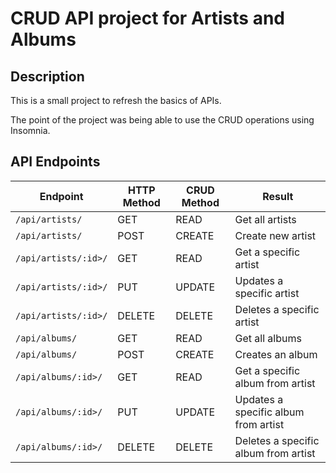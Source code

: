 <h1>CRUD API project for Artists and Albums</h1>
<h2>Description</h2>
<p>This is a small project to refresh the basics of APIs.</p>
<p>The point of the project was being able to use the CRUD operations using Insomnia.</p>

<h2>API Endpoints</h2>
<table>
  <thead>
    <tr>
      <th>Endpoint</th>
      <th>HTTP Method</th>
      <th>CRUD Method</th>
      <th>Result</th>
    </tr>
  </thead>
  <tbody>
    <tr>
      <td>
        <code>/api/artists/</code>
      </td>
      <td>GET</td>
      <td>READ</td>
      <td>Get all artists</td>
    </tr>
    <tr>
      <td>
        <code>/api/artists/</code>
      </td>
      <td>POST</td>
      <td>CREATE</td>
      <td>Create new artist</td>
    </tr>
    <tr>
      <td>
        <code>/api/artists/:id>/</code>
      </td>
      <td>GET</td>
      <td>READ</td>
      <td>Get a specific artist</td>
    </tr>
    <tr>
      <td>
        <code>/api/artists/:id>/</code>
      </td>
      <td>PUT</td>
      <td>UPDATE</td>
      <td>Updates a specific artist</td>
    </tr>
    <tr>
      <td>
        <code>/api/artists/:id>/</code>
      </td>
      <td>DELETE</td>
      <td>DELETE</td>
      <td>Deletes a specific artist</td>
    </tr>
    <tr>
      <td>
        <code>/api/albums/</code>
      </td>
      <td>GET</td>
      <td>READ</td>
      <td>Get all albums</td>
    </tr>
    <tr>
      <td>
        <code>/api/albums/</code>
      </td>
      <td>POST</td>
      <td>CREATE</td>
      <td>Creates an album</td>
    </tr>
      <tr>
      <td>
        <code>/api/albums/:id>/</code>
      </td>
      <td>GET</td>
      <td>READ</td>
      <td>Get a specific album from artist</td>
    </tr>
        <tr>
      <td>
        <code>/api/albums/:id>/</code>
      </td>
      <td>PUT</td>
      <td>UPDATE</td>
      <td>Updates a specific album from artist</td>
    </tr>
        <tr>
      <td>
        <code>/api/albums/:id>/</code>
      </td>
      <td>DELETE</td>
      <td>DELETE</td>
      <td>Deletes a specific album from artist</td>
    </tr>
  </tbody>
</table>
